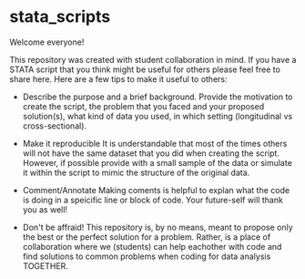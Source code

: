 # stata_scripts

Welcome everyone! 

This repository was created with student collaboration in mind. If you have a STATA script that you think might be useful for others please feel free to share here. 
Here are a few tips to make it useful to others:

* Describe the purpose and a brief background. 
  Provide the motivation to create the script, the problem that you faced and your proposed solution(s), what kind of data you used, in which setting (longitudinal vs cross-sectional).
  
* Make it reproducible
  It is understandable that most of the times others will not have the same dataset that you did when creating the script. However, if possible provide with a small sample of the data or simulate it within the script to mimic the structure of the original data. 

* Comment/Annotate
  Making coments is helpful to explan what the code is doing in a speicific line or block of code. Your future-self will thank you as well!
  
* Don't be affraid!
  This repository is, by no means, meant to propose only the best or the perfect solution for a problem. Rather, is a place of collaboration where we (students) can help eachother with code and find solutions to common problems when coding for data analysis TOGETHER. 
  
